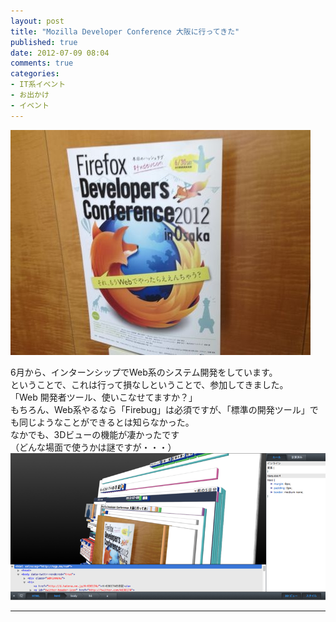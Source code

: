 ```yaml
---
layout: post
title: "Mozilla Developer Conference 大阪に行ってきた"
published: true
date: 2012-07-09 08:04
comments: true
categories:
- IT系イベント
- お出かけ
- イベント
---
```

![top_img](/assets/images/20120709074818.jpg)

6月から、インターンシップでWeb系のシステム開発をしています。  
ということで、これは行って損なしということで、参加してきました。  
「Web 開発者ツール、使いこなせてますか？」  
もちろん、Web系やるなら「Firebug」は必須ですが、「標準の開発ツール」でも同じようなことができるとは知らなかった。  
なかでも、3Dビューの機能が凄かったです  
（どんな場面で使うかは謎ですが・・・）  
![3d](/assets/images/20120709225607.png)

---
